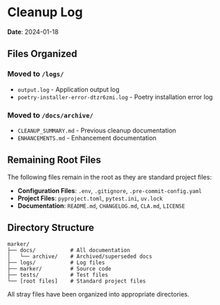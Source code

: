 # Cleanup Log

**Date**: 2024-01-18

## Files Organized

### Moved to `/logs/`
- `output.log` - Application output log
- `poetry-installer-error-dtzr6zmi.log` - Poetry installation error log

### Moved to `/docs/archive/`
- `CLEANUP_SUMMARY.md` - Previous cleanup documentation
- `ENHANCEMENTS.md` - Enhancement documentation

## Remaining Root Files

The following files remain in the root as they are standard project files:

- **Configuration Files**: `.env`, `.gitignore`, `.pre-commit-config.yaml`
- **Project Files**: `pyproject.toml`, `pytest.ini`, `uv.lock`
- **Documentation**: `README.md`, `CHANGELOG.md`, `CLA.md`, `LICENSE`

## Directory Structure

```
marker/
├── docs/           # All documentation
│   └── archive/    # Archived/superseded docs
├── logs/           # Log files
├── marker/         # Source code
├── tests/          # Test files
└── [root files]    # Standard project files
```

All stray files have been organized into appropriate directories.